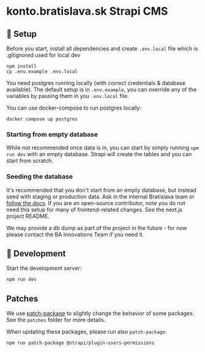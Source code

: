 # konto.bratislava.sk Strapi CMS

## 🧰 Setup

Before you start, install all dependencies and create `.env.local` file which is .gitignored used for local dev

```
npm install
cp .env.example .env.local
```

You need postgres running locally (with correct credentials & database available). The default setup is in `.env.example`, you can override any of the variables by passing them in you `.env.local` file.

You can use docker-compose to run postgres locally:

```
docker compose up postgres
```

### Starting from empty database

While not recommended once data is in, you can start by simply running `npm run dev` with an empty database. Strapi will create the tables and you can start from scratch.

### Seeding the database

It's recommended that you don't start from an empty database, but instead seed with staging or production data. Ask in the internal Bratislava team or [follow the docs](https://bratislava.github.io/docs/recipes/load-strapi-db-in-local-dev). If you are an open-source contributor, note you do not need this setup for many of frontend-related changes. See the next.js project README.

We may provide a db dump as part of the project in the future - for now please contact the BA Innovations Team if you need it.

## 🚀 Development

Start the development server:

```bash
npm run dev
```

## Patches

We use [patch-package](https://github.com/ds300/patch-package) to slightly change the behavior of some packages. See the `patches` folder for more details.

When updating these packages, please run also `patch-package`:

```
npm run patch-package @strapi/plugin-users-permissions
```
